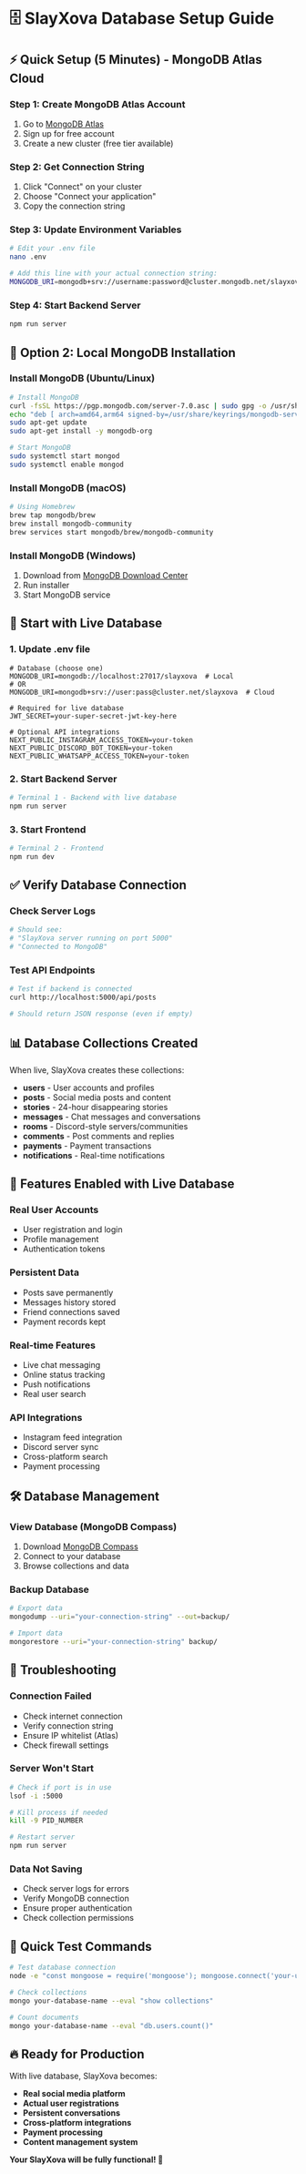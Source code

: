 # 🗄️ SlayXova Database Setup Guide

## ⚡ Quick Setup (5 Minutes) - MongoDB Atlas Cloud

### Step 1: Create MongoDB Atlas Account
1. Go to [MongoDB Atlas](https://www.mongodb.com/cloud/atlas)
2. Sign up for free account
3. Create a new cluster (free tier available)

### Step 2: Get Connection String
1. Click "Connect" on your cluster
2. Choose "Connect your application"
3. Copy the connection string

### Step 3: Update Environment Variables
```bash
# Edit your .env file
nano .env

# Add this line with your actual connection string:
MONGODB_URI=mongodb+srv://username:password@cluster.mongodb.net/slayxova?retryWrites=true&w=majority
```

### Step 4: Start Backend Server
```bash
npm run server
```

## 🔧 Option 2: Local MongoDB Installation

### Install MongoDB (Ubuntu/Linux)
```bash
# Install MongoDB
curl -fsSL https://pgp.mongodb.com/server-7.0.asc | sudo gpg -o /usr/share/keyrings/mongodb-server-7.0.gpg --dearmor
echo "deb [ arch=amd64,arm64 signed-by=/usr/share/keyrings/mongodb-server-7.0.gpg ] https://repo.mongodb.org/apt/ubuntu jammy/mongodb-org/7.0 multiverse" | sudo tee /etc/apt/sources.list.d/mongodb-org-7.0.list
sudo apt-get update
sudo apt-get install -y mongodb-org

# Start MongoDB
sudo systemctl start mongod
sudo systemctl enable mongod
```

### Install MongoDB (macOS)
```bash
# Using Homebrew
brew tap mongodb/brew
brew install mongodb-community
brew services start mongodb/brew/mongodb-community
```

### Install MongoDB (Windows)
1. Download from [MongoDB Download Center](https://www.mongodb.com/try/download/community)
2. Run installer
3. Start MongoDB service

## 🚀 Start with Live Database

### 1. Update .env file
```env
# Database (choose one)
MONGODB_URI=mongodb://localhost:27017/slayxova  # Local
# OR
MONGODB_URI=mongodb+srv://user:pass@cluster.net/slayxova  # Cloud

# Required for live database
JWT_SECRET=your-super-secret-jwt-key-here

# Optional API integrations
NEXT_PUBLIC_INSTAGRAM_ACCESS_TOKEN=your-token
NEXT_PUBLIC_DISCORD_BOT_TOKEN=your-token
NEXT_PUBLIC_WHATSAPP_ACCESS_TOKEN=your-token
```

### 2. Start Backend Server
```bash
# Terminal 1 - Backend with live database
npm run server
```

### 3. Start Frontend
```bash
# Terminal 2 - Frontend
npm run dev
```

## ✅ Verify Database Connection

### Check Server Logs
```bash
# Should see:
# "SlayXova server running on port 5000"
# "Connected to MongoDB"
```

### Test API Endpoints
```bash
# Test if backend is connected
curl http://localhost:5000/api/posts

# Should return JSON response (even if empty)
```

## 📊 Database Collections Created

When live, SlayXova creates these collections:
- **users** - User accounts and profiles
- **posts** - Social media posts and content
- **stories** - 24-hour disappearing stories
- **messages** - Chat messages and conversations
- **rooms** - Discord-style servers/communities
- **comments** - Post comments and replies
- **payments** - Payment transactions
- **notifications** - Real-time notifications

## 🔑 Features Enabled with Live Database

### Real User Accounts
- User registration and login
- Profile management
- Authentication tokens

### Persistent Data
- Posts save permanently
- Messages history stored
- Friend connections saved
- Payment records kept

### Real-time Features
- Live chat messaging
- Online status tracking
- Push notifications
- Real user search

### API Integrations
- Instagram feed integration
- Discord server sync
- Cross-platform search
- Payment processing

## 🛠️ Database Management

### View Database (MongoDB Compass)
1. Download [MongoDB Compass](https://www.mongodb.com/products/compass)
2. Connect to your database
3. Browse collections and data

### Backup Database
```bash
# Export data
mongodump --uri="your-connection-string" --out=backup/

# Import data
mongorestore --uri="your-connection-string" backup/
```

## 🚨 Troubleshooting

### Connection Failed
- Check internet connection
- Verify connection string
- Ensure IP whitelist (Atlas)
- Check firewall settings

### Server Won't Start
```bash
# Check if port is in use
lsof -i :5000

# Kill process if needed
kill -9 PID_NUMBER

# Restart server
npm run server
```

### Data Not Saving
- Check server logs for errors
- Verify MongoDB connection
- Ensure proper authentication
- Check collection permissions

## 🎯 Quick Test Commands

```bash
# Test database connection
node -e "const mongoose = require('mongoose'); mongoose.connect('your-uri').then(() => console.log('✅ Connected')).catch(err => console.log('❌ Failed:', err))"

# Check collections
mongo your-database-name --eval "show collections"

# Count documents
mongo your-database-name --eval "db.users.count()"
```

## 🔥 Ready for Production

With live database, SlayXova becomes:
- **Real social media platform**
- **Actual user registrations**  
- **Persistent conversations**
- **Cross-platform integrations**
- **Payment processing**
- **Content management system**

**Your SlayXova will be fully functional! 🚀**